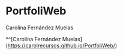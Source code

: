 # PortfoliWeb
Carolina Fernández Muelas

*^[Carolina Fernández Muelas] (https://carolrecursos.github.io/PortfoliWeb/)
